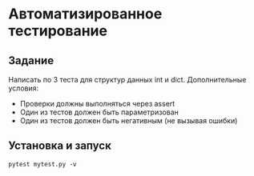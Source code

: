 # Автоматизированное тестирование

## Задание

Написать по 3 теста для структур данных int и dict.
Дополнительные условия:
- Проверки должны выполняться через assert
- Один из тестов должен быть параметризован
- Один из тестов должен быть негативным (не вызывая ошибки)

## Установка и запуск

```
pytest mytest.py -v
```
